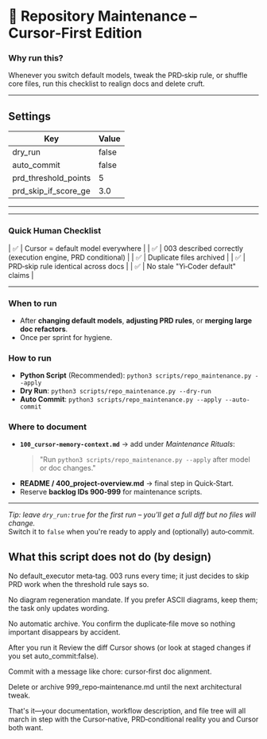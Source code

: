 <!-- template_version: 1.2  |  runs_with: 003_process-task-list.md -->
<!-- purpose: One‑shot repo tidy‑up after model or workflow changes -->

# 🔧 Repository Maintenance – Cursor‑First Edition

### Why run this?
Whenever you switch default models, tweak the PRD‑skip rule, or shuffle core files, run this checklist to realign docs and delete cruft.

---

## Settings
| Key | Value |
|-----|-------|
| dry_run | false  <!-- change to false to auto‑apply edits --> |
| auto_commit | false |
| prd_threshold_points | 5 |
| prd_skip_if_score_ge | 3.0 |

---

<!--
AI-TASK-PAYLOAD:
backlog_id: B-999
tasks:
  - id: T‑1
    title: Align model references to "Cursor‑Native AI (default); Mistral & Yi optional"
    agent: plan
    points: 2
    done_when: >
      400_system-overview.md, 201_model-configuration.md, and
      both 100_cursor-memory-context.md copies reference Cursor as default.

  - id: T‑2
    title: Clarify 003 role across docs
    agent: plan
    points: 2
    depends_on: [T‑1]
    done_when: >
      All docs say "003_process-task-list.md is the execution engine;
      it loads whether or not a PRD was created."

  - id: T‑3
    title: Remove or archive duplicate files
    agent: plan
    points: 1
    done_when: >
      Only one canonical copy of 000_backlog.md and 003_process-task-list.md
      remains in the main tree; older copies moved to /docs/legacy or deleted.

  - id: T‑4
    title: Validate PRD‑skip rule wording
    agent: plan
    points: 1
    done_when: >
      100_cursor-memory-context.md and 100_backlog-guide.md both state:
      "Skip PRD when points<5 AND score_total≥3.0".

  - id: T‑5
    title: Contradiction scan
    agent: code
    points: 2
    done_when: >
      Repo grep shows zero hits for
      /(yi-coder.*default|mistral 7b instruct.*default|003 optional)/
      outside /docs/legacy.

  - id: T‑6
    title: Commit (manual ok)
    agent: plan
    points: 0.5
    done_when: >
      All edits staged and you have either committed or chosen to commit later.
-->

---

### Quick Human Checklist
| ✅ | Cursor = default model everywhere |
| ✅ | 003 described correctly (execution engine, PRD conditional) |
| ✅ | Duplicate files archived |
| ✅ | PRD‑skip rule identical across docs |
| ✅ | No stale "Yi‑Coder default" claims |

---

### When to run
* After **changing default models**, **adjusting PRD rules**, or **merging large doc refactors**.  
* Once per sprint for hygiene.

### How to run
* **Python Script** (Recommended): `python3 scripts/repo_maintenance.py --apply`
* **Dry Run**: `python3 scripts/repo_maintenance.py --dry-run`
* **Auto Commit**: `python3 scripts/repo_maintenance.py --apply --auto-commit`

### Where to document
* **`100_cursor-memory-context.md`** → add under *Maintenance Rituals*:  
  > "Run `python3 scripts/repo_maintenance.py --apply` after model or doc changes."  
* **README / 400_project-overview.md** → final step in Quick‑Start.  
* Reserve **backlog IDs 900‑999** for maintenance scripts.

---

*Tip: leave `dry_run:true` for the first run – you'll get a full diff but no files will change.*  
Switch it to `false` when you're ready to apply and (optionally) auto‑commit.

## What this script does not do (by design)
No default_executor meta‑tag. 003 runs every time; it just decides to skip PRD work when the threshold rule says so.

No diagram regeneration mandate. If you prefer ASCII diagrams, keep them; the task only updates wording.

No automatic archive. You confirm the duplicate‑file move so nothing important disappears by accident.

After you run it
Review the diff Cursor shows (or look at staged changes if you set auto_commit:false).

Commit with a message like chore: cursor‑first doc alignment.

Delete or archive 999_repo‑maintenance.md until the next architectural tweak.

That's it—your documentation, workflow description, and file tree will all march in step with the Cursor‑native, PRD‑conditional reality you and Cursor both want. 